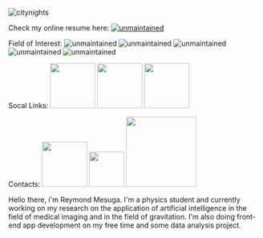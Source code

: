 ![citynights](https://user-images.githubusercontent.com/74803864/115126848-b57b4480-a004-11eb-951f-ea233d505a20.jpg)

Check my online resume here: <a href="https://rey-commits.github.io/Reymond-Portfolio/" target="_blank" rel="noopener noreferrer"> ![unmaintained](http://img.shields.io/badge/Rey-Commits-blue.png)</a><br>

Field of Interest: 
![unmaintained](http://img.shields.io/badge/Web-Developmet-orange.png) 
![unmaintained](http://img.shields.io/badge/Software-Development-gold.png) 
![unmaintained](http://img.shields.io/badge/Data-Science-red.png) 
![unmaintained](http://img.shields.io/badge/Machine-Learning-pink.png) 
![unmaintained](http://img.shields.io/badge/Deep-Learning-violet.png) <br>

Socal Links: 
<a><img width="90rem" src="https://img.shields.io/badge/LinkedIn-0077B5?style=for-the-badge&logo=linkedin&logoColor=white"></img></a> 
<a><img width="90rem" src="https://img.shields.io/badge/GitHub-100000?style=for-the-badge&logo=github&logoColor=white"></img></a> 
<a><img width="90rem" src="https://img.shields.io/badge/Facebook-1877F2?style=for-the-badge&logo=facebook&logoColor=white"></img></a> <br>

Contacts: 
<a><img width="90rem" src="https://img.shields.io/badge/LinkedIn-0077B5?style=for-the-badge&logo=linkedin&logoColor=white"></img></a> 
<a><img width="70rem" src="https://img.shields.io/badge/Gmail-D14836?style=for-the-badge&logo=gmail&logoColor=white"></img></a> 
<a><img width="140rem" src="https://img.shields.io/badge/Microsoft_Outlook-0078D4?style=for-the-badge&logo=microsoft-outlook&logoColor=white"></img></a>

<p>Hello there, i'm Reymond Mesuga. I'm a physics student and currently working on my research on the application of artificial intelligence in the field of medical imaging and in the field of gravitation. I'm also doing front-end app development on my free time and some data analysis project.</p>

